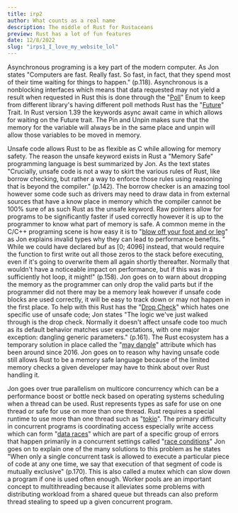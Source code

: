 ```yaml
---
title: irp2
author: What counts as a real name
description: The middle of Rust for Rustaceans
preview: Rust has a lot of fun features
date: 12/8/2022
slug: "irps1_I_love_my_website_lol"
---
```


Asynchronous programing is a key part of the modern computer. As Jon
states "Computers are fast. Really fast. So fast, in fact, that they
spend most of their time waiting for things to happen." (p.118).
Asynchronous is a nonblocking interfaces which means that data requested
may not yield a result when requested in Rust this is done through the
"[Poll](https://doc.Rust-lang.org/stable/std/task/enum.Poll.html)" Enum
to keep from different library's having different poll methods Rust has
the "[Future](https://doc.Rust-lang.org/std/future/trait.Future.html)"
Trait. In Rust version 1.39 the keywords async await came in which
allows for waiting on the Future trait. The Pin and Unpin makes sure
that the memory for the variable will always be in the same place and
unpin will allow those variables to be moved in memory.

Unsafe code allows Rust to be as flexible as C while allowing for memory
safety. The reason the unsafe keyword exists in Rust a "Memory Safe"
programming language is best summarized by Jon. As the text states
"Crucially, unsafe code is not a way to skirt the various rules of Rust,
like borrow checking, but rather a way to enforce those rules using
reasoning that is beyond the compiler." (p.142). The borrow checker is
an amazing tool however some code such as drivers may need to draw data
in from external sources that have a know place in memory which the
compiler cannot be 100% sure of as such Rust as the unsafe keyword. Raw
pointers allow for programs to be significantly faster if used correctly
however it is up to the programmer to know what part of memory is safe.
A common meme in the C/C++ programing scene is how easy it is to "[blow
off your foot and or
leg](https://www.azquotes.com/picture-quotes/quote-c-makes-it-easy-to-shoot-yourself-in-the-foot-c-makes-it-harder-but-when-you-do-it-blows-bjarne-stroustrup-54-50-27.jpg)"
as Jon explains invalid types why they can lead to performance benefits.
" While we could have declared buf as \[0; 4096\] instead, that would
require the function to first write out all those zeros to the stack
before executing, even if it's going to overwrite them all again shortly
thereafter. Normally that wouldn't have a noticeable impact on
performance, but if this was in a sufficiently hot loop, it might!"
(p.158). Jon goes on to warn about dropping the memory as the programmer
can only drop the valid parts but if the programmer did not there may be
a memory leak however if unsafe code blocks are used correctly, it will
be easy to track down or may not happen in the first place. To help with
this Rust has the "[Drop
Check](https://doc.Rust-lang.org/nomicon/dropck.html)" which hates one
specific use of unsafe code; Jon states "The logic we've just walked
through is the drop check. Normally it doesn't affect unsafe code too
much as its default behavior matches user expectations, with one major
exception: dangling generic parameters." (p.161). The Rust ecosystem has
a temporary solution in place called the "[may
dangle](https://github.com/Rust-lang/Rust/issues/34761)" attribute which
has been around since 2016. Jon goes on to reason why having unsafe code
still allows Rust to be a memory safe language because of the limited
memory checks a given developer may have to think about over Rust
handling it.

Jon goes over true parallelism on multicore concurrency which can be a
performance boost or bottle neck based on operating systems scheduling
when a thread can be used. Rust represents types as safe for use on one
thread or safe for use on more than one thread. Rust requires a special
runtime to use more than one thread such as
"[tokio](https://tokio.rs/)". The primary difficulty in concurrent
programs is coordinating access especially write access which can form
"[data
races](https://www.mathworks.com/products/polyspace/static-analysis-notes/what-data-races-how-avoid-during-software-development.html#:~:text=Data%20races%20are%20a%20common,to%20undefined%20or%20unpredictable%20behavior.)"
which are part of a specific group of errors that happen primarily in a
concurrent settings called "[race
conditions](https://en.wikipedia.org/wiki/Race_condition)" Jon goes on
to explain one of the many solutions to this problem as he states "When
only a single concurrent task is allowed to execute a particular piece
of code at any one time, we say that execution of that segment of code
is mutually exclusive" (p.170). This is also called a mutex which can
slow down a program if one is used often enough. Worker pools are an
important concept to multithreading because it alleviates some problems
with distributing workload from a shared queue but threads can also
preform thread stealing to speed up a given concurrent program.
